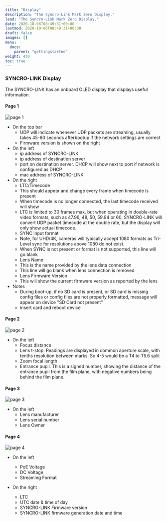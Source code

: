 ```yaml
---
title: "Display"
description: "The Syncro-Link Mark Zero Display."
lead: "The Syncro-Link Mark Zero Display."
date: 2020-10-06T08:49:31+00:00
lastmod: 2020-10-06T08:49:31+00:00
draft: false
images: []
menu:
  docs:
    parent: "gettingstarted"
weight: 430
toc: true
---
```


### SYNCRO-LINK Display

The SYNCRO-LINK has an onboard OLED display that displays useful information.

#### Page 1

![page 1](/syncrolink_page1.png)

- On the top bar
  - UDP will indicate whenever UDP packets are streaming, usually takes 45-60 seconds afterbootup if the network settings are correct
  - Firmware version is shown on the right
- On the left
  - ip address of SYNCRO-LINK
  - ip address of destination server
  - port on destination server. DHCP will show next to port if network is configured as DHCP
  - mac address of SYNCRO-LINK
- On the right
  - LTC/Timecode
  - This should appear and change every frame when timecode is present
  - When timecode is no longer connected, the last timecode received will show
  - LTC is limited to 30 frames max, but when operating in double-rate video formats, such as 47.96, 48, 50, 59.94 or 60, SYNCRO-LINK will convert UDP packet timecode at the double rate, but the display will only show actual timecode.
  - SYNC input format
  - Note, for UHD/4K, cameras will typically accept 1080 formats as Tri-Level sync for resolutions above 1080 do not exist.
  - When SYNC is not present or format is not supported, this line will go blank
  - Lens Name
  - This is the name provided by the lens data connection
  - This line will go blank when lens connection is removed
  - Lens Firmware Version
  - This will show the current firmware version as reported by the lens
- Notes
  - During boot-up, if no SD card is present, or SD card is missing config files or config files are not properly formatted, message will appear on device "SD Card not present"
  - insert card and reboot device

#### Page 2

![page 2](/syncrolink_page2.png)

- On the left
  - Focus distance
  - Lens t-stop. Readings are displayed in common aperture scale, with tenths resolution between marks. So 4-5 would be a T4 to T5.6 split
  - Zoom focal length
  - Entrance pupil. This is a signed number, showing the distance of the entrance pupil from the film plane, with negative numbers being behind the film plane.

#### Page 3

![page 3](/syncrolink_page3.png)

- On the left
  - Lens manufacturer
  - Lens serial number
  - Lens Owner

#### Page 4

![page 4](/syncrolink_page4.png)

- On the left
  - PoE Voltage
  - DC Voltage
  - Streaming Format

- On the right
  - LTC
  - UTC date & time of day
  - SYNCRO-LINK Firmware version
  - SYNCRO-LINK firmware generation date and time
